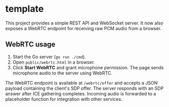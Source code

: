 # template

This project provides a simple REST API and WebSocket server. It now also exposes a WebRTC endpoint for receiving raw PCM audio from a browser.

## WebRTC usage

1. Start the Go server (`go run ./cmd`).
2. Open `public/webrtc.html` in a browser.
3. Click **Start WebRTC** and grant microphone permission. The page sends microphone audio to the server using WebRTC.

The WebRTC endpoint is available at `/webrtc/offer` and accepts a JSON payload containing the client's SDP offer. The server responds with an SDP answer after ICE gathering completes. Incoming audio is forwarded to a placeholder function for integration with other services.
